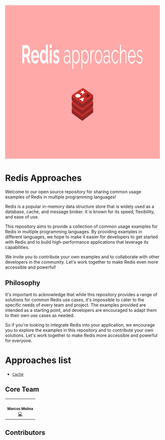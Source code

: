 <h1 align="center">
  <img src="assets/images/banner.png" alt="Redis Approaches"/ height="500px">
</h1>

# Redis Approaches

Welcome to our open source repository for sharing common usage examples of Redis in multiple programming languages!

Redis is a popular in-memory data structure store that is widely used as a database, cache, and message broker. It is known for its speed, flexibility, and ease of use.

This repository aims to provide a collection of common usage examples for Redis in multiple programming languages. By providing examples in different languages, we hope to make it easier for developers to get started with Redis and to build high-performance applications that leverage its capabilities.

We invite you to contribute your own examples and to collaborate with other developers in the community. Let's work together to make Redis even more accessible and powerful!

## Philosophy

It's important to acknowledge that while this repository provides a range of solutions for common Redis use cases, it's impossible to cater to the specific needs of every team and project. The examples provided are intended as a starting point, and developers are encouraged to adapt them to their own use cases as needed.

So if you're looking to integrate Redis into your application, we encourage you to explore the examples in this repository and to contribute your own solutions. Let's work together to make Redis more accessible and powerful for everyone.

# Approaches list
- [`Cache`](https://en.wikipedia.org/wiki/HTTP_404)

## Core Team
<table width="700px">
  <tr>
      <td align="center"><a href="https://github.com/marcosmol204"><img src="https://avatars.githubusercontent.com/u/53741892?v=4?s=200" width="200px;" alt=""/><br /><sub><b>Marcos Molina</b></sub></a><br /><a href="https://github.com/marcosmol204/redis-approaches/commits?author=marcosmol204" title="Code">💻</a></td>
</tr>
<tr>
 </table>

## Contributors

<!-- ALL-CONTRIBUTORS-LIST:START - Do not remove or modify this section -->
<!-- prettier-ignore-start -->
<!-- markdownlint-disable -->

<!-- markdownlint-restore -->
<!-- prettier-ignore-end -->

<!-- ALL-CONTRIBUTORS-LIST:END -->
